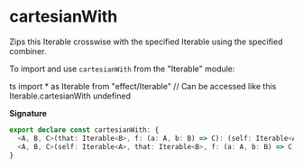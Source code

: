# cartesianWith

Zips this Iterable crosswise with the specified Iterable using the specified combiner.

To import and use `cartesianWith` from the "Iterable" module:

ts
import \* as Iterable from "effect/Iterable"
// Can be accessed like this
Iterable.cartesianWith
undefined

**Signature**

```ts
export declare const cartesianWith: {
  <A, B, C>(that: Iterable<B>, f: (a: A, b: B) => C): (self: Iterable<A>) => Iterable<C>
  <A, B, C>(self: Iterable<A>, that: Iterable<B>, f: (a: A, b: B) => C): Iterable<C>
}
```
